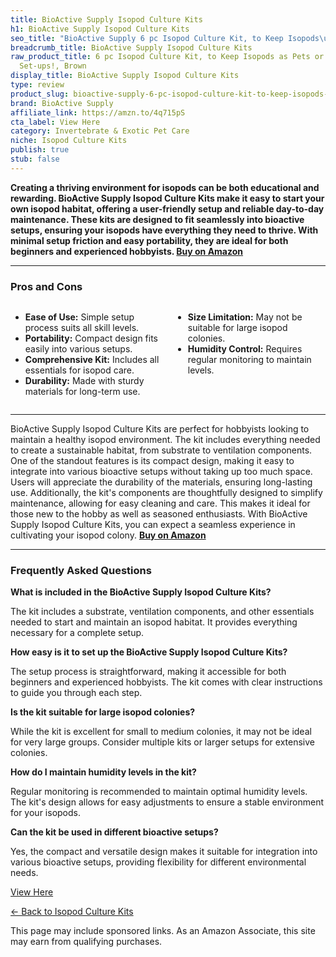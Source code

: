 ```yaml
---
title: BioActive Supply Isopod Culture Kits
h1: BioActive Supply Isopod Culture Kits
seo_title: "BioActive Supply 6 pc Isopod Culture Kit, to Keep Isopods\u2026"
breadcrumb_title: BioActive Supply Isopod Culture Kits
raw_product_title: 6 pc Isopod Culture Kit, to Keep Isopods as Pets or for BioActive
  Set-ups!, Brown
display_title: BioActive Supply Isopod Culture Kits
type: review
product_slug: bioactive-supply-6-pc-isopod-culture-kit-to-keep-isopods-as-pets-or-for-126d4c04
brand: BioActive Supply
affiliate_link: https://amzn.to/4q715pS
cta_label: View Here
category: Invertebrate & Exotic Pet Care
niche: Isopod Culture Kits
publish: true
stub: false
---
```


<div id="intro" class="full-width">
  <p><strong>Creating a thriving environment for isopods can be both educational and rewarding. BioActive Supply Isopod Culture Kits make it easy to start your own isopod habitat, offering a user-friendly setup and reliable day-to-day maintenance. These kits are designed to fit seamlessly into bioactive setups, ensuring your isopods have everything they need to thrive. With minimal setup friction and easy portability, they are ideal for both beginners and experienced hobbyists. <a href="https://amzn.to/4q715pS" rel="nofollow sponsored noopener" target="_blank"><strong>Buy on Amazon</strong></a></strong></p>
</div>

<hr />
<h3 id="pros-cons">Pros and Cons</h3>
<div class="pc-grid" style="display:grid;grid-template-columns:1fr 1fr;gap:16px;">
  <ul>
    <li><strong>Ease of Use:</strong> Simple setup process suits all skill levels.</li>
    <li><strong>Portability:</strong> Compact design fits easily into various setups.</li>
    <li><strong>Comprehensive Kit:</strong> Includes all essentials for isopod care.</li>
    <li><strong>Durability:</strong> Made with sturdy materials for long-term use.</li>
  </ul>
  <ul>
    <li><strong>Size Limitation:</strong> May not be suitable for large isopod colonies.</li>
    <li><strong>Humidity Control:</strong> Requires regular monitoring to maintain levels.</li>
  </ul>
</div>
<hr />

<div class="full-width">
  <p>BioActive Supply Isopod Culture Kits are perfect for hobbyists looking to maintain a healthy isopod environment. The kit includes everything needed to create a sustainable habitat, from substrate to ventilation components. One of the standout features is its compact design, making it easy to integrate into various bioactive setups without taking up too much space. Users will appreciate the durability of the materials, ensuring long-lasting use. Additionally, the kit's components are thoughtfully designed to simplify maintenance, allowing for easy cleaning and care. This makes it ideal for those new to the hobby as well as seasoned enthusiasts. With BioActive Supply Isopod Culture Kits, you can expect a seamless experience in cultivating your isopod colony. <a href="https://amzn.to/4q715pS" rel="nofollow sponsored noopener" target="_blank"><strong>Buy on Amazon</strong></a></p>
</div>

<hr />
<h3 id="faqs">Frequently Asked Questions</h3>

<p><strong>What is included in the BioActive Supply Isopod Culture Kits?</strong></p>
<p>The kit includes a substrate, ventilation components, and other essentials needed to start and maintain an isopod habitat. It provides everything necessary for a complete setup.</p>

<p><strong>How easy is it to set up the BioActive Supply Isopod Culture Kits?</strong></p>
<p>The setup process is straightforward, making it accessible for both beginners and experienced hobbyists. The kit comes with clear instructions to guide you through each step.</p>

<p><strong>Is the kit suitable for large isopod colonies?</strong></p>
<p>While the kit is excellent for small to medium colonies, it may not be ideal for very large groups. Consider multiple kits or larger setups for extensive colonies.</p>

<p><strong>How do I maintain humidity levels in the kit?</strong></p>
<p>Regular monitoring is recommended to maintain optimal humidity levels. The kit's design allows for easy adjustments to ensure a stable environment for your isopods.</p>

<p><strong>Can the kit be used in different bioactive setups?</strong></p>
<p>Yes, the compact and versatile design makes it suitable for integration into various bioactive setups, providing flexibility for different environmental needs.</p>
<p><a class="btn" href="https://amzn.to/4q715pS" target="_blank" rel="nofollow sponsored noopener">View Here</a></p>
<p><a href="/roundups/invertebrate-exotic-pet-care/isopod-culture-kits/">← Back to Isopod Culture Kits</a></p>
<aside class="disclosure">This page may include sponsored links. As an Amazon Associate, this site may earn from qualifying purchases.</aside>
